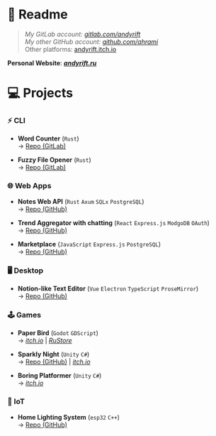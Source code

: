 # 📖 Readme

> _My GitLab account: [gitlab.com/andyrift](https://gitlab.com/andyrift)_<br>
> _My other GitHub account: [github.com/ahrami](https://github.com/ahrami)_<br>
> Other platforms: [andyrift.itch.io](https://andyrift.itch.io)

**Personal Website**: [***andyrift.ru***](https://andyrift.ru)

# 💻 Projects

### ⚡ CLI

- **Word Counter** (`Rust`)<br>
-> [Repo (GitLab)](https://gitlab.com/andyrift/rs-count)

- **Fuzzy File Opener** (`Rust`)<br>
-> [Repo (GitLab)](https://gitlab.com/andyrift/fuzzy-open)

### 🌐 Web Apps

- **Notes Web API** (`Rust` `Axum` `SQLx` `PostgreSQL`)<br>
-> [Repo (GitHub)](https://github.com/andyrift/rs-notes)

- **Trend Aggregator with chatting** (`React` `Express.js` `ModgoDB` `OAuth`)<br>
-> [Repo (GitHub)](https://github.com/andyrift/lamet)

- **Marketplace** (`JavaScript` `Express.js` `PostgreSQL`)<br>
-> [Repo (GitHub)](https://github.com/andyrift/apple-sause)

### 🖥️ Desktop

- **Notion-like Text Editor** (`Vue` `Electron` `TypeScript` `ProseMirror`)<br>
-> [Repo (GitHub)](https://github.com/andyrift/better-text-editor)

### 🕹️ Games

- **Paper Bird** (`Godot` `GDScript`)<br>
-> [_itch.io_](https://andyrift.itch.io/paper-bird) | [_RuStore_](https://apps.rustore.ru/app/ru.andyrift.paperbird)

- **Sparkly Night** (`Unity` `C#`)<br>
-> [Repo (GitHub)](https://github.com/andyrift/sparkly-night) | [_itch.io_](https://andyrift.itch.io/sparkly-night)

- **Boring Platformer** (`Unity` `C#`)<br>
-> [_itch.io_](https://andyrift.itch.io/boring-platformer)

### 🔌 IoT

- **Home Lighting System** (`esp32` `C++`)<br>
-> [Repo (GitHub)](https://github.com/andyrift/home-lighting-system)
